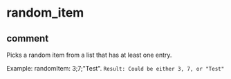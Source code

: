 # random_item
## comment

Picks a random item from a list that has at least one entry.

Example:
randomItem: 3;7;"Test".
`Result: Could be either 3, 7, or "Test"`